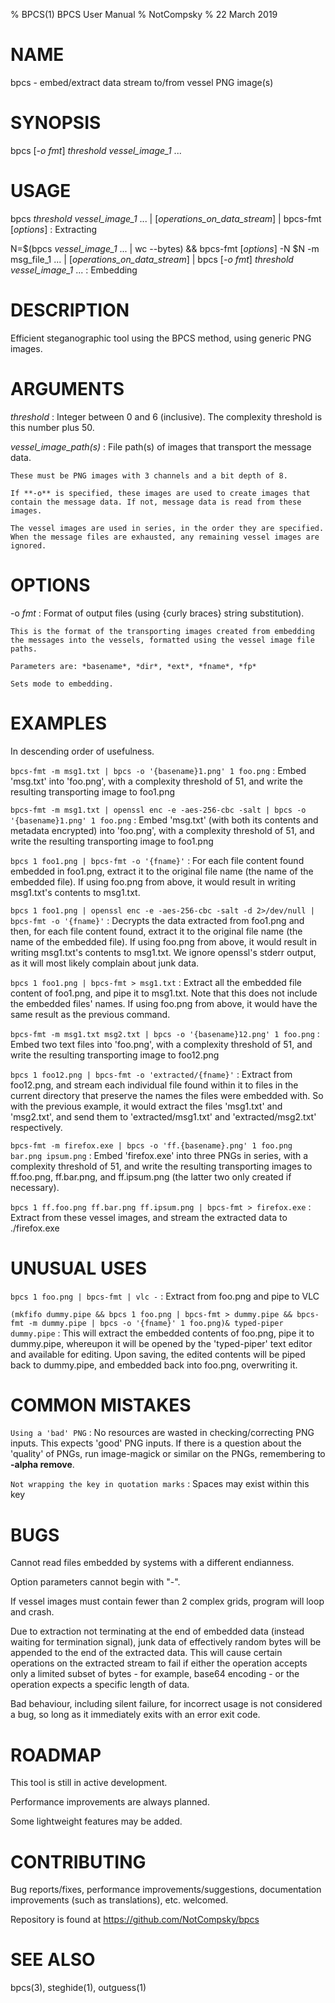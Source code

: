 % BPCS(1) BPCS User Manual
% NotCompsky
% 22 March 2019

# NAME

bpcs - embed/extract data stream to/from vessel PNG image(s)

# SYNOPSIS

bpcs [*-o* *fmt*] *threshold* *vessel_image_1* ...

# USAGE

bpcs *threshold* *vessel_image_1* ... | [*operations_on_data_stream*] | bpcs-fmt [*options*]
:   Extracting

N=$(bpcs *vessel_image_1* ... | wc --bytes) && bpcs-fmt [*options*] -N $N -m msg_file_1 ... | [*operations_on_data_stream*] | bpcs [*-o* *fmt*] *threshold* *vessel_image_1* ...
:   Embedding

# DESCRIPTION

Efficient steganographic tool using the BPCS method, using generic PNG images.

# ARGUMENTS

*threshold*
:   Integer between 0 and 6 (inclusive). The complexity threshold is this number plus 50.

*vessel_image_path(s)*
:   File path(s) of images that transport the message data.
    
    These must be PNG images with 3 channels and a bit depth of 8.
    
    If **-o** is specified, these images are used to create images that contain the message data. If not, message data is read from these images.

    The vessel images are used in series, in the order they are specified. When the message files are exhausted, any remaining vessel images are ignored.

# OPTIONS

-o *fmt*
:   Format of output files (using {curly braces} string substitution).

    This is the format of the transporting images created from embedding the messages into the vessels, formatted using the vessel image file paths.

    Parameters are: *basename*, *dir*, *ext*, *fname*, *fp*
    
    Sets mode to embedding.

# EXAMPLES

In descending order of usefulness.

`bpcs-fmt -m msg1.txt | bpcs -o '{basename}1.png' 1 foo.png`
:   Embed 'msg.txt' into 'foo.png', with a complexity threshold of 51, and write the resulting transporting image to foo1.png

`bpcs-fmt -m msg1.txt | openssl enc -e -aes-256-cbc -salt | bpcs -o '{basename}1.png' 1 foo.png`
:   Embed 'msg.txt' (with both its contents and metadata encrypted) into 'foo.png', with a complexity threshold of 51, and write the resulting transporting image to foo1.png

`bpcs 1 foo1.png | bpcs-fmt -o '{fname}'`
:   For each file content found embedded in foo1.png, extract it to the original file name (the name of the embedded file). If using foo.png from above, it would result in writing msg1.txt's contents to msg1.txt.

`bpcs 1 foo1.png | openssl enc -e -aes-256-cbc -salt -d 2>/dev/null | bpcs-fmt -o '{fname}'`
:   Decrypts the data extracted from foo1.png and then, for each file content found, extract it to the original file name (the name of the embedded file). If using foo.png from above, it would result in writing msg1.txt's contents to msg1.txt.
    We ignore openssl's stderr output, as it will most likely complain about junk data.

`bpcs 1 foo1.png | bpcs-fmt > msg1.txt`
:   Extract all the embedded file content of foo1.png, and pipe it to msg1.txt. Note that this does not include the embedded files' names. If using foo.png from above, it would have the same result as the previous command.

`bpcs-fmt -m msg1.txt msg2.txt | bpcs -o '{basename}12.png' 1 foo.png`
:   Embed two text files into 'foo.png', with a complexity threshold of 51, and write the resulting transporting image to foo12.png

`bpcs 1 foo12.png | bpcs-fmt -o 'extracted/{fname}'`
:   Extract from foo12.png, and stream each individual file found within it to files in the current directory that preserve the names the files were embedded with. So with the previous example, it would extract the files 'msg1.txt' and 'msg2.txt', and send them to 'extracted/msg1.txt' and 'extracted/msg2.txt' respectively.

`bpcs-fmt -m firefox.exe | bpcs -o 'ff.{basename}.png' 1 foo.png bar.png ipsum.png`
:   Embed 'firefox.exe' into three PNGs in series, with a complexity threshold of 51, and write the resulting transporting images to ff.foo.png, ff.bar.png, and ff.ipsum.png (the latter two only created if necessary).

`bpcs 1 ff.foo.png ff.bar.png ff.ipsum.png | bpcs-fmt > firefox.exe`
:   Extract from these vessel images, and stream the extracted data to ./firefox.exe

# UNUSUAL USES

`bpcs 1 foo.png | bpcs-fmt | vlc -`
:   Extract from foo.png and pipe to VLC

`(mkfifo dummy.pipe && bpcs 1 foo.png | bpcs-fmt > dummy.pipe && bpcs-fmt -m dummy.pipe | bpcs -o '{fname}' 1 foo.png)& typed-piper dummy.pipe`
:   This will extract the embedded contents of foo.png, pipe it to dummy.pipe, whereupon it will be opened by the 'typed-piper' text editor and available for editing. Upon saving, the edited contents will be piped back to dummy.pipe, and embedded back into foo.png, overwriting it.

# COMMON MISTAKES

`Using a 'bad' PNG`
:   No resources are wasted in checking/correcting PNG inputs. This expects 'good' PNG inputs. If there is a question about the 'quality' of PNGs, run image-magick or similar on the PNGs, remembering to **-alpha remove**.

`Not wrapping the key in quotation marks`
:   Spaces may exist within this key

# BUGS
Cannot read files embedded by systems with a different endianness.

Option parameters cannot begin with "-".

If vessel images must contain fewer than 2 complex grids, program will loop and crash.

Due to extraction not terminating at the end of embedded data (instead waiting for termination signal), junk data of effectively random bytes will be appended to the end of the extracted data. This will cause certain operations on the extracted stream to fail if either the operation accepts only a limited subset of bytes - for example, base64 encoding - or the operation expects a specific length of data.

Bad behaviour, including silent failure, for incorrect usage is not considered a bug, so long as it immediately exits with an error exit code.

# ROADMAP

This tool is still in active development.

Performance improvements are always planned.

Some lightweight features may be added.

# CONTRIBUTING

Bug reports/fixes, performance improvements/suggestions, documentation improvements (such as translations), etc. welcomed.

Repository is found at https://github.com/NotCompsky/bpcs

# SEE ALSO
bpcs(3), steghide(1), outguess(1)
